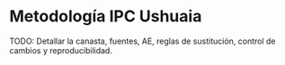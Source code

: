 # Metodología IPC Ushuaia

TODO: Detallar la canasta, fuentes, AE, reglas de sustitución, control de cambios y reproducibilidad.
